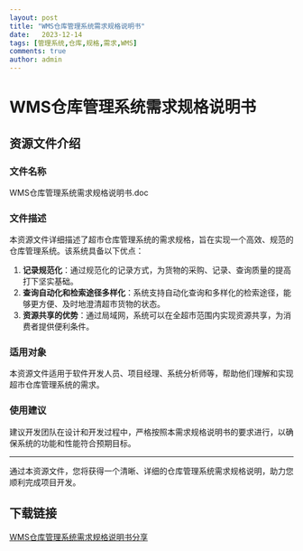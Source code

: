 ```yaml
---
layout: post
title: "WMS仓库管理系统需求规格说明书"
date:   2023-12-14
tags: [管理系统,仓库,规格,需求,WMS]
comments: true
author: admin
---
```

# WMS仓库管理系统需求规格说明书

## 资源文件介绍

### 文件名称
WMS仓库管理系统需求规格说明书.doc

### 文件描述
本资源文件详细描述了超市仓库管理系统的需求规格，旨在实现一个高效、规范的仓库管理系统。该系统具备以下优点：

1. **记录规范化**：通过规范化的记录方式，为货物的采购、记录、查询质量的提高打下坚实基础。
2. **查询自动化和检索途径多样化**：系统支持自动化查询和多样化的检索途径，能够更方便、及时地澄清超市货物的状态。
3. **资源共享的优势**：通过局域网，系统可以在全超市范围内实现资源共享，为消费者提供便利条件。

### 适用对象
本资源文件适用于软件开发人员、项目经理、系统分析师等，帮助他们理解和实现超市仓库管理系统的需求。

### 使用建议
建议开发团队在设计和开发过程中，严格按照本需求规格说明书的要求进行，以确保系统的功能和性能符合预期目标。

---

通过本资源文件，您将获得一个清晰、详细的仓库管理系统需求规格说明，助力您顺利完成项目开发。

## 下载链接

[WMS仓库管理系统需求规格说明书分享](https://pan.quark.cn/s/718e282c359d)
